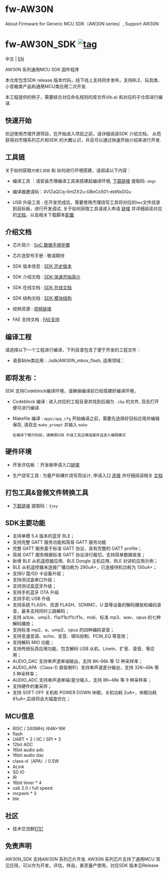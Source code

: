 # fw-AW30N
About Firmware for Generic MCU SDK（AW30N series）, Support AW30N

[tag download]:https://github.com/Jieli-Tech/AW30N/tags
[tag_badgen]:https://img.shields.io/github/v/tag/Jieli-Tech/fw-AD16N?style=plastic&labelColor=ffffff&color=informational&label=Tag&

# fw-AW30N_SDK   [![tag][tag_badgen]][tag download]

中文 | [EN](./README-en.md)

AW30N 系列通用MCU SDK 固件程序

本仓库包含SDK release 版本代码，线下线上支持同步发布，支持BLE、玩具类、小音箱类产品和通用MCU类应用二次开发.

本工程提供的例子，需要结合对应命名规则的库文件(lib.a) 和对应的子仓库进行编译.


快速开始
------------

欢迎使用杰理开源项目，在开始进入项目之前，请详细阅读SDK 介绍文档，
从而获得对杰理系列芯片和SDK 的大概认识，并且可以通过快速开始介绍来进行开发.

工具链
------------

关于如何获取`杰理工具链` 和 如何进行环境搭建，请阅读以下内容：

* 编译工具 ：请安装杰理编译工具来搭建起编译环境, [下载链接](https://pan.baidu.com/s/1f5pK7ZaBNnvbflD-7R22zA) 提取码: `ukgx`
* 编译器邀请码：4VlZaQCq-lImlZX2u-GBeCs501-ektNxDGu

* USB 升级工具 : 在开发完成后，需要使用杰理烧写工具将对应的`hex`文件烧录到目标板，进行开发调试, 关于如何获取工具请进入申请 [链接](https://item.taobao.com/item.htm?spm=a1z10.1-c-s.w4004-22883854875.5.504d246bXKwyeH&id=620295020803) 并详细阅读对应的[文档](doc/stuff/usb%20updater.pdf)，以及相关下载脚本[配置](doc/stuff/ISD_CONFIG.INI配置文件说明.pdf)

介绍文档
------------

* 芯片简介 : [SoC 数据手册扼要](./doc)

* 芯片选型号手册 : 敬请期待

* SDK 版本信息 : [SDK 历史版本](doc/AW30N_SDK_发布版本信息.pdf)

* SDK 介绍文档 : [SDK 快速开始简介](./doc/AW30N_SDK手册_V1.0.pdf)

* SDK 在线文档 : [SDK 在线文档](https://doc.zh-jieli.com/AD14/zh-cn/master/index.html)

* SDK 结构文档 : [SDK 模块结构](./doc/)

* 视频资源 : [视频链接](https://space.bilibili.com/3493277347088769/dynamic)

* FAE 支持文档 : [FAE支持](https://gitee.com/jieli-tech_fae/fw-jl)

编译工程
-------------
请选择以下一个工程进行编译，下列目录包含了便于开发的工程文件：

* 语音&ble类应用 : ./sdk/AW30N_mbox_flash, 适用领域：

 即将发布：
------------

SDK 支持Codeblock编译环境，请确保编译前已经搭建好编译环境，

* Codeblock 编译 : 进入对应的工程目录并找到后缀为 `.cbp` 的文件, 双击打开便可进行编译.

* Makefile 编译 : `apps/app_cfg` 开始编译之前，需要先选择好目标应用并编辑保存, 请双击 `make_prompt` 并输入 `make`

  `在编译下载代码前，请确保USB 升级工具正确连接并且进入编程模式`


硬件环境
-------------

* 开发评估板 ：开发板申请入口[链接](https://shop321455197.taobao.com/?spm=a230r.7195193.1997079397.2.2a6d391d3n5udo)

* 生产烧写工具 : 为量产和裸片烧写而设计, 申请入口 [连接](https://item.taobao.com/item.htm?spm=a1z10.1-c-s.w4004-22883854875.8.504d246bXKwyeH&id=620941819219) 并仔细阅读相关 [文档](./doc/stuff/烧写器使用说明文档.pdf)
  
打包工具&音频文件转换工具
-------------

* [下载链接](https://pan.baidu.com/s/1ajzBF4BFeiRFpDF558ER9w#list/path=%2F) 提取码：`3jey` 

SDK主要功能
-------------
* 支持单模 5.4 版本的蓝牙 BLE；
* 支持完整 GATT 服务功能和简易 GATT 服务功能
* 完整 GATT 服务基于标准 GATT 协议，具有完整的 GATT profile；
* 简易 GATT 服务根据标准 GATT 协议进行裁切，支持简单数据收发；
* 新增 BLE 从机遥控器应用、BLE Dongle 主机应用、BLE 对讲机应用示例；
* BLE 从机遥控器未连接广播功耗为 290uA+，已连接待机功耗为 130uA+；
* 支持U 盘/SD 卡设备升级；
* 支持测试盒串口升级；
* 支持测试盒蓝牙升级；
* 支持手机蓝牙 OTA 升级
* 支持手机 USB 升级
* 支持系统 FLASH、资源 FLASH、SDMMC、U 盘等设备的解码播放和编码录音，最多支持同时三路解码；
* 支持 a/b/e、ump3、f1a/f1b/f1c/f1x、midi、标准 mp3、wav、opus 的七种解码播放；
* 支持标准 mp2、a、ump2、opus 的四种编码录音；
* 支持变速变调、echo、变音、啸叫抑制、PCM_EQ 等音效；
* 支持解码 MIO 功能；
* 支持传统玩具应用功能，包含解码 USB 从机、Linein、扩音、录音、等应用；
* AUDIO_DAC 支持单声道单端输出，支持 8K~96k 等 12 种采样率；
* AUDIO_APA（Class-D 直驱喇叭）支持单声道差分输出，支持 32K~48k 等 3 种采样率；
* AUDIO_ADC 支持单声道单端/差分输入，支持 8K~48k 等 9 种采样率；
* 支持硬件的重采样；
* 支持 SOFT OFF 关机和 POWER DOWN 休眠，关机功耗 2uA+，休眠功耗 61uA+,后续将会大幅度优化；

MCU信息
-------------
* RISC / 240MHz /64K+16K
* flash 
* UART * 2 / IIC / SPI * 3 
* 12bit ADC
* 16bit audio adc
* 16bit audio dac
* class-d（APA）/ 0.5W
* ALink
* SD IO
* IR
* 16bit timer * 4
* usb 2.0 / full speed
* mcpwm * 3
* ble

社区
--------------

* 技术交流群[钉钉](./doc/stuff/dingtalk.jpg)


免责声明
------------

AW30N_SDK 支持AW30N 系列芯片开发.
AW30N 系列芯片支持了通用MCU 常见应用，可以作为开发，评估，样品，甚至量产使用，对应SDK 版本见Release

